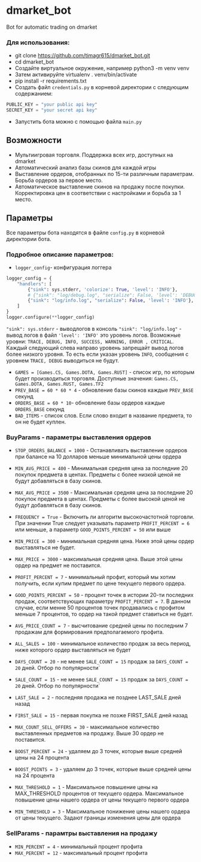 # dmarket_bot
Bot for automatic trading on dmarket 




### Для использования:

- git clone https://github.com/timagr615/dmarket_bot.git
- cd dmarket_bot
- Создайте виртуальное окружение, например python3 -m venv venv
- Затем активируйте virtualenv . venv/bin/activate
- pip install -r requirements.txt
- Создать файл `credentials.py` в корневой директории с следующим содержанием:

```python
PUBLIC_KEY = "your public api key"
SECRET_KEY = "your secret api key"
```

- Запустить бота можно с помощью файла `main.py`

## Возможности
- Мультиигровая торговля. Поддержка всех игр, доступных на dmarket
- Автоматический анализ базы скинов для каждой игры
- Выставление ордеров, отобранных по 15-ти различным параметрам. Борьба ордеров за первое место.
- Автоматическое выставление скинов на продажу после покупки. Корректировка цен в соответствии с настройками и борьба за 1 место.
## Параметры
Все параметры бота находятся в файле `config.py` в корневой директории бота.
### Подробное описание параметров:
- `logger_config`- конфигурация логгера
```python
logger_config = {
    "handlers": [
        {"sink": sys.stderr, 'colorize': True, 'level': 'INFO'},
        # {"sink": "log/debug.log", "serialize": False, 'level': 'DEBUG'},
        {"sink": "log/info.log", "serialize": False, 'level': 'INFO'},
    ]
}
logger.configure(**logger_config)
```
`"sink": sys.stderr` -  выводлогов в консоль
`"sink": "log/info.log"` - вывод логов в файл
`'level': 'INFO'` это уровень логов. Возможные уровни: `TRACE, DEBUG, INFO, SUCCESS, WARNING, ERROR , CRITICAL`. Каждый следующий слева направо уровень запрещайт вывод логов более низкого уровня. То есть если указан уровень `INFO`, сообщения с уровнем `TRACE, DEBUG` выводиться не будут.
- `GAMES = [Games.CS, Games.DOTA, Games.RUST]` - список игр, по которым будет производиться торговля. Доступные значения: `Games.CS, Games.DOTA, Games.RUST, Games.TF2`
- `PREV_BASE = 60 * 60 * 4` - обновление базы скинов каждые `PREV_BASE` секунд
- `ORDERS_BASE = 60 * 10`- обновление базы ордеров каждые `ORDERS_BASE` секунд
- `BAD_ITEMS` - список слов. Если слово входит в название предмета, то он не будет куплен.

### BuyParams -  параметры выставления ордеров
-  `STOP_ORDERS_BALANCE = 1000` - Останавливать выставление ордеров при балансе на 10 долларов меньше минимальной цены ордера
- `MIN_AVG_PRICE = 400` - Минимальная средняя цена за последние 20 покупок предмета в центах. Предметы с более низкой ценой не будут добавляться в базу скинов.
- `MAX_AVG_PRICE = 3500` - Максимальная средняя цена за последние 20 покупок предмета в центах. Предметы с более высокой ценой не будут добавляться в базу скинов.
- `FREQUENCY = True` - Включить ли алгоритм высокочастотной торговли. При значении True следует указывать параметр `PROFIT_PERCENT = 6` или меньше, а параметр `GOOD_POINTS_PERCENT = 50` или выше
-    `MIN_PRICE = 300` - минимальная средняя цена. Ниже этой цены ордер выставляться не будет.
-    `MAX_PRICE = 3000` - максимальная средняя цена. Выше этой цены ордер на предмет не поставится.

-    `PROFIT_PERCENT = 7` - минимальный профит, который мы хотим получить, если купим предмет по цене текущего первого ордера.
-    `GOOD_POINTS_PERCENT = 50` - процент точек в истории 20-ти последних продаж, соответствующих параметру `PROFIT_PERCENT = 7`. В данном случае, если менне 50 процентов точек продавались с профитом меньше 7 процентов, то ордер на такой предмет ставиться не будет.
-    `AVG_PRICE_COUNT = 7` - высчитование средней цены по последним 7 продажам для формирования предполагаемого профита.
-    `ALL_SALES = 100` - минимальное количество продаж за весь период, ниже которого ордер выставляться не будет
-    `DAYS_COUNT = 20` - не менее `SALE_COUNT = 15` продаж за `DAYS_COUNT = 20` дней. Отбор по популярности`
-    `SALE_COUNT = 15` - не менее `SALE_COUNT = 15` продаж за `DAYS_COUNT = 20` дней. Отбор по популярности`
-    `LAST_SALE = 2`  - последняя продажа не позднее LAST_SALE дней назад
-   `FIRST_SALE = 15`  - первая покупка не позже FIRST_SALE дней назад

-    `MAX_COUNT_SELL_OFFERS = 30` - максимальное количество выставленных предметов на продажу. Выше 30 ордер не поставится.

-    `BOOST_PERCENT = 24` - удаляем до 3 точек, которые выше средней цены на 24 процента
-    `BOOST_POINTS = 3` - удаляем до 3 точек, которые выше средней цены на 24 процента

-    `MAX_THRESHOLD = 1`  - Максимальное повышение цены на MAX_THRESHOLD процентов от текущего ордера. Максимальное повышение цены нашего ордера от цены текущего первого ордера
-   `MIN_THRESHOLD = 3` - Максимальное понижение цены нашего ордера от цены текущего. Задают границы изменения цены для ордера

### SellParams - парамтры выставления на продажу
- `MIN_PERCENT = 4` - минимальный процент профита
-   `MAX_PERCENT = 12` - максимальный процент профита
